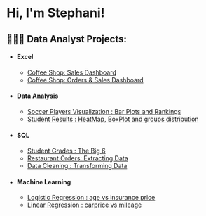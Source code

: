 <h1>Hi, I'm Stephani!</h1>

<h2>👩🏻‍💻 Data Analyst Projects:</h2>

* <h4>Excel</h4>

  - [Coffee Shop: Sales Dashboard ](https://github.com/stephsoto/DataMining/blob/2126c88a03a2e718363bfce63d9df886c0986938/Coffee%20Shop%20Sales_SS.xlsx)
  - [Coffee Shop: Orders & Sales Dashboard ](https://github.com/stephsoto/DataMining/blob/110694f75fe72c17749ae8954aacc452afe209a8/coffeeOrdersData_SS.xlsx)


* <h4>Data Analysis</h4>

  - [Soccer Players Visualization : Bar Plots and Rankings ](https://github.com/stephsoto/DataMining)
  - [Student Results : HeatMap, BoxPlot and groups distribution](https://github.com/stephsoto/DataMining/blob/main/Student_Results_Analysis_Project.ipynb)
 
* <h4>SQL</h4>

  - [Student Grades : The Big 6 ](https://github.com/stephsoto/DataMining/blob/568bcdf44d62116d4b711ddd1fc5cf5b60cbf015/BIG6_byme.sql)
  - [Restaurant Orders: Extracting Data]( https://github.com/stephsoto/DataMining/blob/993c1a6bb4413bb9b90741042fb23470bcc7d997/Restaurant_Orders_SS.sql)
  - [Data Cleaning : Transforming Data ](https://github.com/stephsoto/DataMining/blob/main/DataCleaningProject.sql)


 
* <h4>Machine Learning</h4>

  - [Logistic Regression : age vs insurance price ](https://github.com/stephsoto/DataMining/blob/main/Logistic_Regression_S.ipynb)
  - [Linear Regression : carprice vs mileage](https://github.com/stephsoto/DataMining/blob/main/Logistic_Regression_S.ipynb)
  



<!--
**joshmadakor1/joshmadakor1** is a ✨ _special_ ✨ repository because its `README.md` (this file) appears on your GitHub profile.

Here are some ideas to get you started:

- 🔭 I’m currently working on ...
- 🌱 I’m currently learning ...
- 👯 I’m looking to collaborate on ...
- 🤔 I’m looking for help with ...
- 💬 Ask me about ...
- 📫 How to reach me: ...
- 😄 Pronouns: ...
- ⚡ Fun fact: ...
-->
